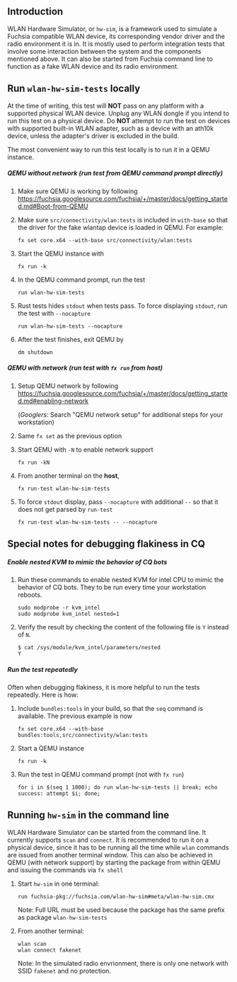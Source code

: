 ## Introduction

WLAN Hardware Simulator, or `hw-sim`, is a framework used to simulate a Fuchsia compatible WLAN device, its corresponding vendor driver and the radio environment it is in. It is mostly used to perform integration tests that involve some interaction between the system and the components mentioned above. It can also be started from Fuchsia command line to function as a fake WLAN device and its radio environment.

## Run `wlan-hw-sim-tests` locally

At the time of writing, this test will **NOT** pass on any platform with a supported physical WLAN device. Unplug any WLAN dongle if you intend to run this test on a physical device. Do **NOT** attempt to run the test on devices with supported built-in WLAN adapter, such as a device with an ath10k device, unless the adapter's driver is excluded in the build.

The most convenient way to run this test locally is to run it in a QEMU instance.

##### QEMU without network (run test from QEMU command prompt directly)

1. Make sure QEMU is working by following https://fuchsia.googlesource.com/fuchsia/+/master/docs/getting_started.md#Boot-from-QEMU
1. Make sure `src/connectivity/wlan:tests` is included in `with-base` so that the driver for the fake wlantap device is loaded in QEMU. For example:

    ```
    fx set core.x64 --with-base src/connectivity/wlan:tests
    ```

1. Start the QEMU instance with

    ```
    fx run -k
    ```

1. In the QEMU command prompt, run the test

    ```
    run wlan-hw-sim-tests
    ```

1. Rust tests hides `stdout` when tests pass. To force displaying `stdout`, run the test with `--nocapture`

    ````
    run wlan-hw-sim-tests --nocapture
    ````

1. After the test finishes, exit QEMU by

    ```
    dm shutdown
    ```

##### QEMU with network (run test with `fx run` from host)
1. Setup QEMU network by following https://fuchsia.googlesource.com/fuchsia/+/master/docs/getting_started.md#enabling-network

    (*Googlers*: Search "QEMU network setup" for additional steps for your workstation)

1. Same `fx set` as the previous option
1. Start QEMU with `-N` to enable network support

    ```
    fx run -kN
    ```

1. From another terminal on the **host**,

    ```
    fx run-test wlan-hw-sim-tests
    ```

1. To force `stdout` display, pass `--nocapture` with additional `--` so that it does not get parsed by `run-test`
    ````
    fx run-test wlan-hw-sim-tests -- --nocapture
    ````

## Special notes for debugging flakiness in CQ

##### Enable nested KVM to mimic the behavior of CQ bots

1. Run these commands to enable nested KVM for intel CPU to mimic the behavior of CQ bots. They to be run every time your workstation reboots.

    ```
    sudo modprobe -r kvm_intel
    sudo modprobe kvm_intel nested=1
    ```

1. Verify the result by checking the content of the following file is `Y` instead of `N`.

    ```
    $ cat /sys/module/kvm_intel/parameters/nested
    Y
    ```

##### Run the test repeatedly

Often when debugging flakiness, it is more helpful to run the tests repeatedly. Here is how:

1. Include `bundles:tools` in your build, so that the `seq` command is available. The previous example is now
     ````
     fx set core.x64 --with-base bundles:tools,src/connectivity/wlan:tests
     ````
1. Start a QEMU instance
    ````
    fx run -k
    ````

1. Run the test in QEMU command prompt (not with `fx run`)
     ````
     for i in $(seq 1 1000); do run wlan-hw-sim-tests || break; echo success: attempt $i; done;
     ````

## Running `hw-sim` in the command line

WLAN Hardware Simulator can be started from the command line. It currently supports `scan` and `connect`. It is recommended to run it on a physical device, since it has to be running all the time while `wlan` commands are issued from another terminal window. This can also be achieved in QEMU (with network support) by starting the package from within QEMU and issuing the commands via `fx shell`

1. Start `hw-sim` in one terminal:
    ```
    run fuchsia-pkg://fuchsia.com/wlan-hw-sim#meta/wlan-hw-sim.cmx
    ```

    Note: Full URL must be used because the package has the same prefix as package `wlan-hw-sim-tests`

1. From another terminal:
    ````
    wlan scan
    wlan connect fakenet
    ````

    Note: In the simulated radio envrionment, there is only one network with SSID `fakenet` and no protection.
